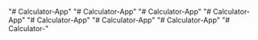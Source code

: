 "# Calculator-App" 
"# Calculator-App" 
"# Calculator-App" 
"# Calculator-App" 
"# Calculator-App" 
"# Calculator-App" 
"# Calculator-App" 
"# Calculator-" 
